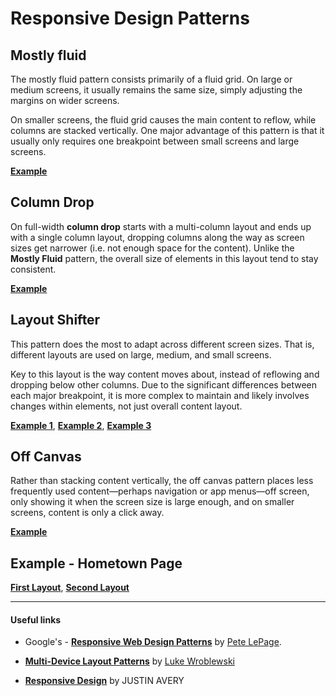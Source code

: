 # Responsive Design Patterns

## Mostly fluid

The mostly fluid pattern consists primarily of a fluid grid. On large or medium screens, it usually remains the same size, simply adjusting the margins on wider screens.

On smaller screens, the fluid grid causes the main content to reflow, while columns are stacked vertically. One major advantage of this pattern is that it usually only requires one breakpoint between small screens and large screens.

**[Example](https://salahhamza.github.io/responsive-design-patterns/build/pages/mostly-fluid/index.html)**

## Column Drop

On full-width **column drop** starts with a multi-column layout and ends up with a single column layout, dropping columns along the way as screen sizes get narrower (i.e. not enough space for the content). Unlike the **Mostly Fluid** pattern, the overall size of elements in this layout tend to stay consistent.

**[Example](https://salahhamza.github.io/responsive-design-patterns/build/pages/column-drom/index.html)**

## Layout Shifter

This pattern does the most to adapt across different screen sizes. That is, different layouts are used on large, medium, and small screens.

Key to this layout is the way content moves about, instead of reflowing and dropping below other columns. Due to the significant differences between each major breakpoint, it is more complex to maintain and likely involves changes within elements, not just overall content layout.

**[Example 1](https://salahhamza.github.io/responsive-design-patterns/build/pages/layout-shifter/example_1/index.html)**, **[Example 2](https://salahhamza.github.io/responsive-design-patterns/build/pages/layout-shifter/example_2/index.html)**, **[Example 3](https://salahhamza.github.io/responsive-design-patterns/build/pages/layout-shifter/example_3/index.html)**

## Off Canvas

Rather than stacking content vertically, the off canvas pattern places less frequently used content—perhaps navigation or app menus—off screen, only showing it when the screen size is large enough, and on smaller screens, content is only a click away.

**[Example](/build/pages/off-canvas/index.html)**

## Example - Hometown Page

**[First Layout](https://salahhamza.github.io/responsive-design-patterns/build/pages/rdp-hometown/first_layout/index.html)**, **[Second Layout](https://salahhamza.github.io/responsive-design-patterns/build/pages/rdp-hometown/second_layout/index.html)**

------------------------
#### Useful links

* Google's - **[Responsive Web Design Patterns](https://developers.google.com/web/fundamentals/design-and-ux/responsive/patterns#layout_shifter)** by [Pete LePage](https://developers.google.com/web/resources/contributors/petelepage).

* **[Multi-Device Layout Patterns](https://www.lukew.com/ff/entry.asp?1514)** by [Luke Wroblewski](https://www.lukew.com/about/)

* **[Responsive Design](https://responsivedesign.is/patterns)** by JUSTIN AVERY